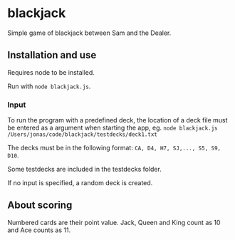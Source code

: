 # blackjack
Simple game of blackjack between Sam and the Dealer.

## Installation and use
Requires node to be installed.

Run with `node blackjack.js`. 

### Input
To run the program with a predefined deck, the location of a deck file must be entered as a argument when starting the app, eg. `node blackjack.js /Users/jonas/code/blackjack/testdecks/deck1.txt`

The decks must be in the following format: `CA, D4, H7, SJ,..., S5, S9, D10`. 

Some testdecks are included in the testdecks folder.

If no input is specified, a random deck is created.

## About scoring
Numbered cards are their point value. Jack, Queen and King count as 10 and Ace counts as 11.

